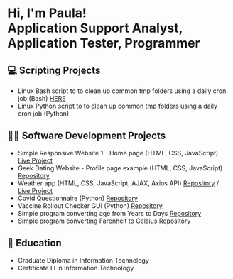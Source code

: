 <h1>Hi, I'm Paula! <br/>Application Support Analyst</a>, Application Tester, Programmer</h1>

<h2>💻 Scripting Projects</h2>

- Linux Bash script to to clean up common tmp folders using a daily cron job (Bash) <a href="https://github.com/pauprieto/bash-script_clear-TMP-files">HERE</a>
- Linux Python script to to clean up common tmp folders using a daily cron job (Python)

<h2>👩‍💻 Software Development Projects</h2>

- Simple Responsive Website 1 - Home page (HTML, CSS, JavaScript) <a href="https://www.shecodes.io/cohorts/shecodes-online-workshop-33-0/projects/117293">Live Project</a>
- Geek Dating Website - Profile page example (HTML, CSS, JavaScript) <a href="">Repository</a>
- Weather app (HTML, CSS, JavaScript, AJAX, Axios API) <a href="https://github.com/pauprieto/Weather-App">Repository</a> / <a href="https://illustrious-trifle-d52577.netlify.app">Live Project</a>
- Covid Questionnaire (Python) <a href="https://github.com/pauprieto/covid_questionnaire">Repository</a>
- Vaccine Rollout Checker GUI (Python) <a href="https://github.com/pauprieto/vaccination_prcentage_calculator_GUI">Repository</a>
- Simple program converting age from Years to Days <a href="https://github.com/pauprieto/age_converter">Repository</a>
- Simple program converting Farenheit to Celsius <a href="https://github.com/pauprieto/farenheit_to_celsius_app">Repository</a>

<h2>📖 Education</h2>

- Graduate Diploma in Information Technology
- Certificate III in Information Technology
